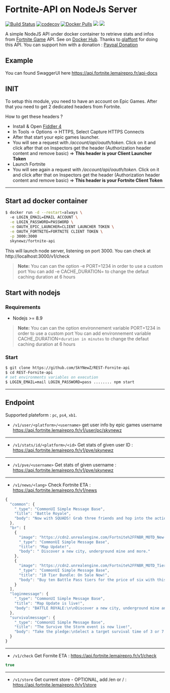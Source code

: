 # Fortnite-API on NodeJs Server
[![Build Status](https://travis-ci.org/SkYNewZ/REST-Fornite-api.svg?branch=master)](https://travis-ci.org/SkYNewZ/REST-Fornite-api)
[![codecov](https://codecov.io/gh/SkYNewZ/REST-Fornite-api/branch/master/graph/badge.svg)](https://codecov.io/gh/SkYNewZ/REST-Fornite-api)
[![Docker Pulls](https://img.shields.io/docker/pulls/skynewz/fortnite-api.svg)](https://hub.docker.com/r/skynewz/fortnite-api/)
[![](https://images.microbadger.com/badges/image/skynewz/fortnite-api.svg)](https://microbadger.com/images/skynewz/fortnite-api "Get your own image badge on microbadger.com")
[![](https://images.microbadger.com/badges/version/skynewz/fortnite-api.svg)](https://microbadger.com/images/skynewz/fortnite-api "Get your own version badge on microbadger.com")

A simple NodeJS API under docker container to retrieve stats and infos from [Fortnite Game](https://www.epicgames.com/fortnite/fr/home) API.
See on [Docker Hub](https://hub.docker.com/r/skynewz/fortnite-api/).
Thanks to [qlaffont](https://github.com/qlaffont/fortnite-api) for doing this API. You can support him with a donation : [Paypal Donation](https://www.paypal.me/qlaffont)

## Example
You can found SwaggerUI here https://api.fortnite.lemairepro.fr/api-docs

## INIT
To setup this module, you need to have an account on Epic Games. After that you need to get 2 dedicated headers from Fortnite.

How to get these headers ?
- Install & Open [Fiddler 4](https://www.telerik.com/download/fiddler)
- In Tools -> Options -> HTTPS, Select Capture HTTPS Connects
- After that start your epic games launcher.
- You will see a request with */account/api/oauth/token*. Click on it and click after that on Inspectors get the header (Authorization header content and remove basic) => **This header is your Client Launcher Token**
- Launch Fortnite
- You will see again a request with */account/api/oauth/token*. Click on it and click after that on Inspectors get the header (Authorization header content and remove basic) => **This header is your Fortnite Client Token**

--------

## Start ad docker container
```bash
$ docker run -d --restart=always \     
  -e LOGIN_EMAIL=EMAIL ACCOUNT \
  -e LOGIN_PASSWORD=PASSWORD \
  -e OAUTH_EPIC_LAUNCHER=CLIENT LAUNCHER TOKEN \
  -e OAUTH_FORTNITE=FORTNITE CLIENT TOKEN \
  -p 3000:3000
  skynewz/fortnite-api
```
This will launch node server, listening on port 3000. You can check at http://localhost:3000/v1/check

> **Note:**
> You can can the option -e PORT=1234 in order to use a custom port
> You can add -e CACHE_DURATION=<duration in minutes> to change the defaut caching duration at 6 hours

## Start with nodejs
### Requirements
* Nodejs >= 8.9
> **Note:**
> You can can the option environnement variable PORT=1234 in order to use a custom port
> You can add environnement variable CACHE_DURATION=`duration in minutes` to change the defaut caching duration at 6 hours

### Start
```bash
$ git clone https://github.com/SkYNewZ/REST-Fornite-api
$ cd REST-Fornite-api
# set environments variables on execution
$ LOGIN_EMAIL=mail LOGIN_PASSWORD=pass ........ npm start
```

--------

## Endpoint
Supported plateform : `pc`, `ps4`, `xb1`.

- `/v1/user/<platform>/<username>` get user info by epic games username
https://api.fortnite.lemairepro.fr/v1/user/pc/skynewz
---

- `/v1/stats/id/<platform>/<id>` Get stats of given user ID : https://api.fortnite.lemairepro.fr/v1/pve/skynewz
---

- `/v1/pve/<username>` Get stats of given username : https://api.fortnite.lemairepro.fr/v1/pve/skynewz
---

- `/v1/news/<lang>` Check Fortnite ETA : https://api.fortnite.lemairepro.fr/v1/news
```js
{
  "common": {
    "_type": "CommonUI Simple Message Base",
    "title": "Battle Royale",
    "body": "Now with SQUADS! Grab three friends and hop into the action. \n\nRemember - Squads are here! Teaming in solo play is still unfair to others and is a bannable offense."
  },
  "br": [
    {
      "image": "https://cdn2.unrealengine.com/Fortnite%2FFNBR_MOTD_New-POI-256x256-589475a047855266499cf9aac03782fe868bf3f1.png",
      "_type": "CommonUI Simple Message Base",
      "title": "Map Update!",
      "body": " Discover a new city, underground mine and more."
    },
    {
      "image": "https://cdn2.unrealengine.com/Fortnite%2FFNBR_MOTD_TierBundle-256x256-d64ea9edadbcd75714b5e9c1fc578b547d22238b.png",
      "_type": "CommonUI Simple Message Base",
      "title": "10 Tier Bundle: On Sale Now!",
      "body": "Buy ten Battle Pass tiers for the price of six with this limited time bundle. "
    }
  ],
  "loginmessage": {
    "_type": "CommonUI Simple Message Base",
    "title": "Map Update is live!",
    "body": "BATTLE ROYALE:\n\nDiscover a new city, underground mine and more.\n\nBATTLE PASS BUNDLE:\n\nBuy ten Battle Pass tiers for the price of six in the item shop. On sale now for a limited time!\n\nSAVE THE WORLD: \n\nHelp Ray bring holiday cheer to this husk-ridden world for the last week of the holiday event.\n"
  },
  "survivalmessage": {
    "_type": "CommonUI Simple Message Base",
    "title": "The Survive the Storm event is now live!",
    "body": "Take the pledge:\nSelect a target survival time of 3 or 7 nights.\n\nSend Feedback:\nSurvive the Storm is still in development. We’d love to hear what you think."
  }
}
```
---

- `/v1/check` Get Fornite ETA : https://api.fortnite.lemairepro.fr/v1/check
```js
true
```
---

- `/v1/store` Get current store - OPTIONAL, add /en or /<language code> : https://api.fortnite.lemairepro.fr/v1/store
